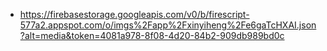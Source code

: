 - https://firebasestorage.googleapis.com/v0/b/firescript-577a2.appspot.com/o/imgs%2Fapp%2Fxinyiheng%2Fe6gaTcHXAI.json?alt=media&token=4081a978-8f08-4d20-84b2-909db989bd0c
